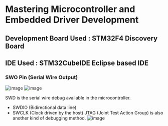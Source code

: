 # Mastering Microcontroller and Embedded Driver Development 

## Development Board Used : STM32F4 Discovery Board
## IDE Used : STM32CubeIDE Eclipse based IDE
### SWO Pin (Serial Wire Output)

![image](https://github.com/user-attachments/assets/f9330123-ba44-405d-a831-2caee9faae5e)
![image](https://github.com/user-attachments/assets/3f23f0c2-0617-489d-a55f-fb61e5cdd81e)

SWD is the serial wire debug available in the microcontroller. 
- SWDIO (Bidirectional data line)
- SWCLK (Clock driven by the host)
JTAG (Joint Test Action Group) is also another kind of debugging method.
![image](https://github.com/user-attachments/assets/8f748d3c-21aa-4943-8ea7-cee5873b92f4)

